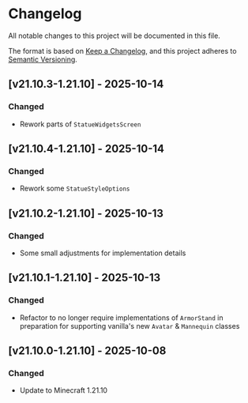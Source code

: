 # Changelog

All notable changes to this project will be documented in this file.

The format is based on [Keep a Changelog](https://keepachangelog.com/en/1.1.0/),
and this project adheres to [Semantic Versioning](https://semver.org/spec/v2.0.0.html).

## [v21.10.3-1.21.10] - 2025-10-14

### Changed

- Rework parts of `StatueWidgetsScreen`

## [v21.10.4-1.21.10] - 2025-10-14

### Changed

- Rework some `StatueStyleOptions`

## [v21.10.2-1.21.10] - 2025-10-13

### Changed

- Some small adjustments for implementation details

## [v21.10.1-1.21.10] - 2025-10-13

### Changed

- Refactor to no longer require implementations of `ArmorStand` in preparation for supporting vanilla's new `Avatar` &
  `Mannequin` classes

## [v21.10.0-1.21.10] - 2025-10-08

### Changed

- Update to Minecraft 1.21.10
